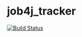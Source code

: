 # job4j_tracker
[![Build Status](https://travis-ci.com/evgenivanov1980/job4j_tracker.svg?branch=master)](https://travis-ci.com/evgenivanov1980/job4j_tracker)

